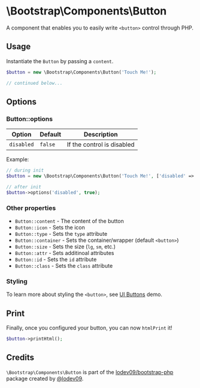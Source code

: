 # \Bootstrap\Components\Button

A component that enables you to easily write `<button>` control through PHP.

## Usage

Instantiate the `Button` by passing a `content`.

```php
$button = new \Bootstrap\Components\Button('Touch Me!');

// continued below...
```

## Options

### Button::options

| Option | Default | Description |
| ------ | ------- | ----------- |
| `disabled` | `false` | If the control is disabled |

Example:
```php
// during init
$button = new \Bootstrap\Components\Button('Touch Me!', ['disabled' => true]);

// after init
$button->options('disabled', true);
```

### Other properties

- `Button::content` - The content of the button
- `Button::icon` - Sets the icon
- `Button::type` - Sets the `type` attribute
- `Button::container` - Sets the container/wrapper (default `<button>`)
- `Button::size` - Sets the size (`lg`, `sm`, etc.)
- `Button::attr` - Sets additinoal attributes
- `Button::id` - Sets the `id` attribute
- `Button::class` - Sets the `class` attribute

### Styling

To learn more about styling the `<button>`, see [UI Buttons](ui_buttons.php) demo.

## Print

Finally, once you configured your button, you can now `htmlPrint` it!
```php
$button->printHtml();
```

## Credits

`\Bootstrap\Components\Button` is part of the [lodev09/bootstrap-php](https://github.com/lodev09/bootstrap-php) package created by [@lodev09](https://twitter.com/lodev09).